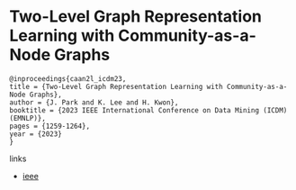 # Two-Level Graph Representation Learning with Community-as-a-Node Graphs

```
@inproceedings{caan2l_icdm23,
title = {Two-Level Graph Representation Learning with Community-as-a-Node Graphs},
author = {J. Park and K. Lee and H. Kwon},
booktitle = {2023 IEEE International Conference on Data Mining (ICDM) (EMNLP)},
pages = {1259-1264},
year = {2023}
}
```

links
- [ieee](https://doi.org/10.1109/ICDM58522.2023.00158)
